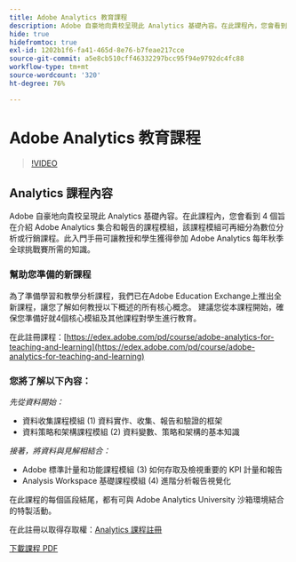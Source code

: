 ```yaml
---
title: Adobe Analytics 教育課程
description: Adobe 自豪地向貴校呈現此 Analytics 基礎內容。在此課程內，您會看到 4 個旨在介紹 Adobe Analytics 集合和報告的課程模組，該課程模組可再細分為數位分析或行銷課程。此入門手冊可讓教授和學生獲得參加 Adobe Analytics 每年秋季全球挑戰賽所需的知識。
hide: true
hidefromtoc: true
exl-id: 1202b1f6-fa41-465d-8e76-b7feae217cce
source-git-commit: a5e8cb510cff46332297bcc95f94e9792dc4fc88
workflow-type: tm+mt
source-wordcount: '320'
ht-degree: 76%

---
```


# Adobe Analytics 教育課程

>[!VIDEO](https://video.tv.adobe.com/v/334350/?quality=12&learn=on)

## Analytics 課程內容

Adobe 自豪地向貴校呈現此 Analytics 基礎內容。在此課程內，您會看到 4 個旨在介紹 Adobe Analytics 集合和報告的課程模組，該課程模組可再細分為數位分析或行銷課程。此入門手冊可讓教授和學生獲得參加 Adobe Analytics 每年秋季全球挑戰賽所需的知識。

### 幫助您準備的新課程

為了準備學習和教學分析課程，我們已在Adobe Education Exchange上推出全新課程，讓您了解如何教授以下概述的所有核心概念。 建議您從本課程開始，確保您準備好就4個核心模組及其他課程對學生進行教育。

在此註冊課程：[https://edex.adobe.com/pd/course/adobe-analytics-for-teaching-and-learning](https://edex.adobe.com/pd/course/adobe-analytics-for-teaching-and-learning)

### 您將了解以下內容：

*先從資料開始：*

* 資料收集課程模組 (1) 資料實作、收集、報告和驗證的框架
* 資料策略和架構課程模組 (2) 資料變數、策略和架構的基本知識

*接著，將資料與見解相結合：*

* Adobe 標準計量和功能課程模組 (3) 如何存取及檢視重要的 KPI 計量和報告
* Analysis Workspace 基礎課程模組 (4) 進階分析報告視覺化

在此課程的每個區段結尾，都有可與 Adobe Analytics University 沙箱環境結合的特製活動。

在此註冊以取得存取權：[Analytics 課程註冊](https://experienceleague.adobe.com/landing/analytics-university/)

[下載課程 PDF](assets/Adobe-Analytics-Curriculum_2021.pdf)
